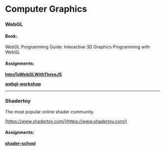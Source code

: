 # Computer Graphics

### 

### WebGL

#### Book:

WebGL Programming Guide: Interactive 3D Graphics Programming with WebGL

#### Assignments:

[**IntroToWebGLWithThreeJS**](https://github.com/alexmackey/IntroToWebGLWithThreeJS)

[**webgl-workshop**](https://github.com/stackgl/webgl-workshop)

---

### Shadertoy

The most popular online shader community.

[https://www.shadertoy.com/](https://www.shadertoy.com/)

#### Assignments:

[**shader-school**](https://github.com/stackgl/shader-school)



